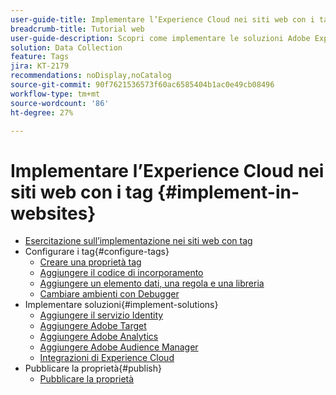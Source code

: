 ```yaml
---
user-guide-title: Implementare l’Experience Cloud nei siti web con i tag
breadcrumb-title: Tutorial web
user-guide-description: Scopri come implementare le soluzioni Adobe Experience Cloud su un sito web con i tag.
solution: Data Collection
feature: Tags
jira: KT-2179
recommendations: noDisplay,noCatalog
source-git-commit: 90f7621536573f60ac6585404b1ac0e49cb08496
workflow-type: tm+mt
source-wordcount: '86'
ht-degree: 27%

---
```



# Implementare l’Experience Cloud nei siti web con i tag {#implement-in-websites}

+ [Esercitazione sull’implementazione nei siti web con tag](overview.md)
+ Configurare i tag{#configure-tags}
   + [Creare una proprietà tag](create-a-property.md)
   + [Aggiungere il codice di incorporamento](add-embed-code.md)
   + [Aggiungere un elemento dati, una regola e una libreria](add-data-elements-rules.md)
   + [Cambiare ambienti con Debugger](switch-environments.md)
+ Implementare soluzioni{#implement-solutions}
   + [Aggiungere il servizio Identity](id-service.md)
   + [Aggiungere Adobe Target](target.md)
   + [Aggiungere Adobe Analytics](analytics.md)
   + [Aggiungere Adobe Audience Manager](audience-manager.md)
   + [Integrazioni di Experience Cloud](integrations.md)
+ Pubblicare la proprietà{#publish}
   + [Pubblicare la proprietà ](publish.md)
